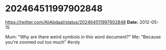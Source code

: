 # 202464511997902848
https://twitter.com/AliAbdaal/status/202464511997902848
**Date:** 2012-05-15

Mum: "Why are there weird symbols in this word document?" Me: "Because you're zoomed out too much" #srsly
